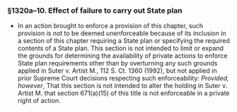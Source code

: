 ### §1320a–10. Effect of failure to carry out State plan
* In an action brought to enforce a provision of this chapter, such provision is not to be deemed unenforceable because of its inclusion in a section of this chapter requiring a State plan or specifying the required contents of a State plan. This section is not intended to limit or expand the grounds for determining the availability of private actions to enforce State plan requirements other than by overturning any such grounds applied in Suter v. Artist M., 112 S. Ct. 1360 (1992), but not applied in prior Supreme Court decisions respecting such enforceability: _Provided, however_, That this section is not intended to alter the holding in Suter v. Artist M. that section 671(a)(15) of this title is not enforceable in a private right of action.